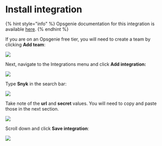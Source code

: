 # Install integration

{% hint style="info" %}
Opsgenie documentation for this integration is available [here](https://docs.opsgenie.com/docs/snyk-integration#sample-payload-sent-from-snyk-to-opsgenie).
{% endhint %}

If you are on an Opsgenie free tier, you will need to create a team by clicking **Add team**:

![](https://partner-workshop-assets.s3.us-east-2.amazonaws.com/opsgenie-team-menu.png)

Next, navigate to the Integrations menu and click **Add integration:**

![](https://partner-workshop-assets.s3.us-east-2.amazonaws.com/opsgenie-integration-menu.png)

Type **Snyk** in the search bar:

![](https://partner-workshop-assets.s3.us-east-2.amazonaws.com/opsgenie-integration-list.png)

Take note of the **url** and **secret** values. You will need to copy and paste those in the next section.

![](https://partner-workshop-assets.s3.us-east-2.amazonaws.com/opsgenie-integration-config.png)

Scroll down and click **Save integration**:

![](https://partner-workshop-assets.s3.us-east-2.amazonaws.com/opsgenie-integration-save.png)

